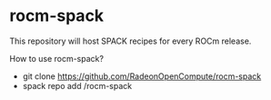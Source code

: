 # rocm-spack
This repository will host SPACK recipes for every ROCm release.

How to use rocm-spack?
- git clone https://github.com/RadeonOpenCompute/rocm-spack
- spack repo add <git-clone-path>/rocm-spack
